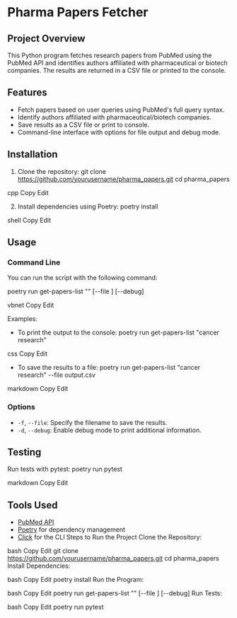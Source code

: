 # Pharma Papers Fetcher

## Project Overview
This Python program fetches research papers from PubMed using the PubMed API and identifies authors affiliated with pharmaceutical or biotech companies. The results are returned in a CSV file or printed to the console.

## Features
- Fetch papers based on user queries using PubMed's full query syntax.
- Identify authors affiliated with pharmaceutical/biotech companies.
- Save results as a CSV file or print to console.
- Command-line interface with options for file output and debug mode.

## Installation

1. Clone the repository:
git clone https://github.com/yourusername/pharma_papers.git cd pharma_papers

cpp
Copy
Edit

2. Install dependencies using Poetry:
poetry install

shell
Copy
Edit

## Usage

### Command Line
You can run the script with the following command:

poetry run get-papers-list "<query>" [--file <filename>] [--debug]

vbnet
Copy
Edit

Examples:
- To print the output to the console:
poetry run get-papers-list "cancer research"

css
Copy
Edit

- To save the results to a file:
poetry run get-papers-list "cancer research" --file output.csv

markdown
Copy
Edit

### Options
- `-f`, `--file`: Specify the filename to save the results.
- `-d`, `--debug`: Enable debug mode to print additional information.

## Testing
Run tests with pytest:
poetry run pytest

markdown
Copy
Edit

## Tools Used
- [PubMed API](https://www.ncbi.nlm.nih.gov/home/develop/api/)
- [Poetry](https://python-poetry.org/) for dependency management
- [Click](https://click.palletsprojects.com/) for the CLI
Steps to Run the Project
Clone the Repository:

bash
Copy
Edit
git clone https://github.com/yourusername/pharma_papers.git
cd pharma_papers
Install Dependencies:

bash
Copy
Edit
poetry install
Run the Program:

bash
Copy
Edit
poetry run get-papers-list "<query>" [--file <filename>] [--debug]
Run Tests:

bash
Copy
Edit
poetry run pytest






